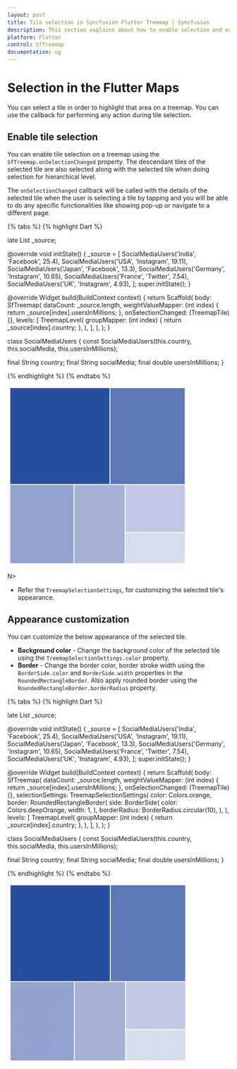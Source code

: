 ```yaml
---
layout: post
title: Tile selection in Syncfusion Flutter Treemap | Syncfusion
description: This section explains about how to enable selection and explains how to perform any action during selection.
platform: Flutter
control: SfTreemap
documentation: ug
---
```


# Selection in the Flutter Maps

You can select a tile in order to highlight that area on a treemap. You can use the callback for performing any action during tile selection.

## Enable tile selection

You can enable tile selection on a treemap using the `SfTreemap.onSelectionChanged` property. The descendant tiles of the selected tile are also selected along with the selected tile when doing selection for hierarchical level.

The `onSelectionChanged` callback will be called with the details of the selected tile when the user is selecting a tile by tapping and you will be able to do any specific functionalities like showing pop-up or navigate to a different page.

{% tabs %}
{% highlight Dart %}

late List<SocialMediaUsers> _source;

@override
void initState() {
  _source = <SocialMediaUsers>[
      SocialMediaUsers('India', 'Facebook', 25.4),
      SocialMediaUsers('USA', 'Instagram', 19.11),
      SocialMediaUsers('Japan', 'Facebook', 13.3),
      SocialMediaUsers('Germany', 'Instagram', 10.65),
      SocialMediaUsers('France', 'Twitter', 7.54),
      SocialMediaUsers('UK', 'Instagram', 4.93),
   ];
   super.initState();
}

@override
Widget build(BuildContext context) {
  return Scaffold(
     body: SfTreemap(
        dataCount: _source.length,
        weightValueMapper: (int index) {
          return _source[index].usersInMillions;
        },
        onSelectionChanged: (TreemapTile) {},
        levels: [
          TreemapLevel(
            groupMapper: (int index) {
              return _source[index].country;
            },
          ),
        ],
      ),
   );
}

class SocialMediaUsers {
  const SocialMediaUsers(this.country, this.socialMedia, this.usersInMillions);

  final String country;
  final String socialMedia;
  final double usersInMillions;
}

{% endhighlight %}
{% endtabs %}

![Enable tile selection](images/selection/enable-tile-selection.gif)

N>
* Refer the `TreemapSelectionSettings`, for customizing the selected tile's appearance.

## Appearance customization

You can customize the below appearance of the selected tile.

* **Background color** - Change the background color of the selected tile using the `TreemapSelectionSettings.color` property.
* **Border** - Change the border color, border stroke width using the `BorderSide.color` and `BorderSide.width` properties in the `RoundedRectangleBorder`. Also apply rounded border using the `RoundedRectangleBorder.borderRadius` property.

{% tabs %}
{% highlight Dart %}

late List<SocialMediaUsers> _source;

@override
void initState() {
   _source = <SocialMediaUsers>[
      SocialMediaUsers('India', 'Facebook', 25.4),
      SocialMediaUsers('USA', 'Instagram', 19.11),
      SocialMediaUsers('Japan', 'Facebook', 13.3),
      SocialMediaUsers('Germany', 'Instagram', 10.65),
      SocialMediaUsers('France', 'Twitter', 7.54),
      SocialMediaUsers('UK', 'Instagram', 4.93),
   ];
   super.initState();
}

@override
Widget build(BuildContext context) {
  return Scaffold(
     body: SfTreemap(
        dataCount: _source.length,
        weightValueMapper: (int index) {
          return _source[index].usersInMillions;
        },
        onSelectionChanged: (TreemapTile) {},
        selectionSettings: TreemapSelectionSettings(
          color: Colors.orange,
          border: RoundedRectangleBorder(
            side: BorderSide(
              color: Colors.deepOrange,
              width: 1,
            ),
            borderRadius: BorderRadius.circular(10),
          ),
        ),
        levels: [
          TreemapLevel(
            groupMapper: (int index) {
              return _source[index].country;
            },
          ),
        ],
      ),
   );
}

class SocialMediaUsers {
  const SocialMediaUsers(this.country, this.socialMedia, this.usersInMillions);

  final String country;
  final String socialMedia;
  final double usersInMillions;
}

{% endhighlight %}
{% endtabs %}

![Selection customization](images/selection/selection-customization.gif)
